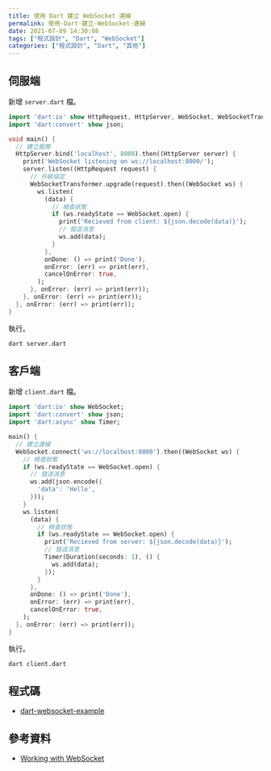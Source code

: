 ```yaml
---
title: 使用 Dart 建立 WebSocket 連線
permalink: 使用-Dart-建立-WebSocket-連線
date: 2021-07-09 14:30:08
tags: ["程式設計", "Dart", "WebSocket"]
categories: ["程式設計", "Dart", "其他"]
---
```


## 伺服端

新增 `server.dart` 檔。

```DART
import 'dart:io' show HttpRequest, HttpServer, WebSocket, WebSocketTransformer;
import 'dart:convert' show json;

void main() {
  // 建立服務
  HttpServer.bind('localhost', 8000).then((HttpServer server) {
    print('WebSocket listening on ws://localhost:8000/');
    server.listen((HttpRequest request) {
      // 升級協定
      WebSocketTransformer.upgrade(request).then((WebSocket ws) {
        ws.listen(
          (data) {
            // 檢查狀態
            if (ws.readyState == WebSocket.open) {
              print('Recieved from client: ${json.decode(data)}');
              // 發送消息
              ws.add(data);
            }
          },
          onDone: () => print('Done'),
          onError: (err) => print(err),
          cancelOnError: true,
        );
      }, onError: (err) => print(err));
    }, onError: (err) => print(err));
  }, onError: (err) => print(err));
}
```

執行。

```BASH
dart server.dart
```

## 客戶端

新增 `client.dart` 檔。

```DART
import 'dart:io' show WebSocket;
import 'dart:convert' show json;
import 'dart:async' show Timer;

main() {
  // 建立連線
  WebSocket.connect('ws://localhost:8000').then((WebSocket ws) {
    // 檢查狀態
    if (ws.readyState == WebSocket.open) {
      // 發送消息
      ws.add(json.encode({
        'data': 'Hello',
      }));
    }
    ws.listen(
      (data) {
        // 檢查狀態
        if (ws.readyState == WebSocket.open) {
          print('Recieved from server: ${json.decode(data)}');
          // 發送消息
          Timer(Duration(seconds: 1), () {
            ws.add(data);
          });
        }
      },
      onDone: () => print('Done'),
      onError: (err) => print(err),
      cancelOnError: true,
    );
  }, onError: (err) => print(err));
}
```

執行。

```BASH
dart client.dart
```

## 程式碼

- [dart-websocket-example](https://github.com/memochou1993/dart-websocket-example)

## 參考資料

- [Working with WebSocket](https://dev.to/itzmeanjan/working-with-websocket-10gh)
